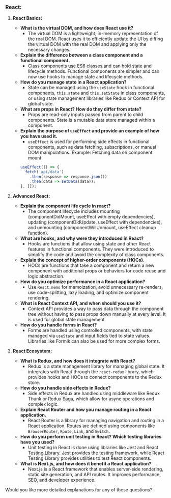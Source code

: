### React:
1. **React Basics:**
   - **What is the virtual DOM, and how does React use it?**
     - The virtual DOM is a lightweight, in-memory representation of the real DOM. React uses it to efficiently update the UI by diffing the virtual DOM with the real DOM and applying only the necessary changes.
   - **Explain the difference between a class component and a functional component.**
     - Class components use ES6 classes and can hold state and lifecycle methods. Functional components are simpler and can now use hooks to manage state and lifecycle methods.
   - **How do you manage state in a React application?**
     - State can be managed using the `useState` hook in functional components, `this.state` and `this.setState` in class components, or using state management libraries like Redux or Context API for global state.
   - **What are props in React? How do they differ from state?**
     - Props are read-only inputs passed from parent to child components. State is a mutable data store managed within a component.
   - **Explain the purpose of `useEffect` and provide an example of how you have used it.**
     - `useEffect` is used for performing side effects in functional components, such as data fetching, subscriptions, or manual DOM manipulations. Example: Fetching data on component mount.
     ```javascript
     useEffect(() => {
       fetch('api/data')
         .then(response => response.json())
         .then(data => setData(data));
     }, []);
     ```

2. **Advanced React:**
   - **Explain the component life cycle in react?**
     - The component lifecycle includes mounting (componentDidMount, useEffect with empty dependencies), updating (componentDidUpdate, useEffect with dependencies), and unmounting (componentWillUnmount, useEffect cleanup function).
   - **What are hooks, and why were they introduced in React?**
     - Hooks are functions that allow using state and other React features in functional components. They were introduced to simplify the code and avoid the complexity of class components.
   - **Explain the concept of higher-order components (HOCs).**
     - HOCs are functions that take a component and return a new component with additional props or behaviors for code reuse and logic abstraction.
   - **How do you optimize performance in a React application?**
     - Use `React.memo` for memoization, avoid unnecessary re-renders, use code-splitting, lazy loading, and optimize component rendering.
   - **What is React Context API, and when should you use it?**
     - Context API provides a way to pass data through the component tree without having to pass props down manually at every level. It is used for global state management.
   - **How do you handle forms in React?**
     - Forms are handled using controlled components, with state managed via `useState` and input fields tied to state values. Libraries like Formik can also be used for more complex forms.

3. **React Ecosystem:**
   - **What is Redux, and how does it integrate with React?**
     - Redux is a state management library for managing global state. It integrates with React through the `react-redux` library, which provides hooks and HOCs to connect components to the Redux store.
   - **How do you handle side effects in Redux?**
     - Side effects in Redux are handled using middleware like Redux Thunk or Redux Saga, which allow for async operations and complex logic.
   - **Explain React Router and how you manage routing in a React application.**
     - React Router is a library for managing navigation and routing in a React application. Routes are defined using components like `BrowserRouter`, `Route`, `Link`, and `Switch`.
   - **How do you perform unit testing in React? Which testing libraries have you used?**
     - Unit testing in React is done using libraries like Jest and React Testing Library. Jest provides the testing framework, while React Testing Library provides utilities to test React components.
   - **What is Next.js, and how does it benefit a React application?**
     - Next.js is a React framework that enables server-side rendering, static site generation, and API routes. It improves performance, SEO, and developer experience.

Would you like more detailed explanations for any of these questions?